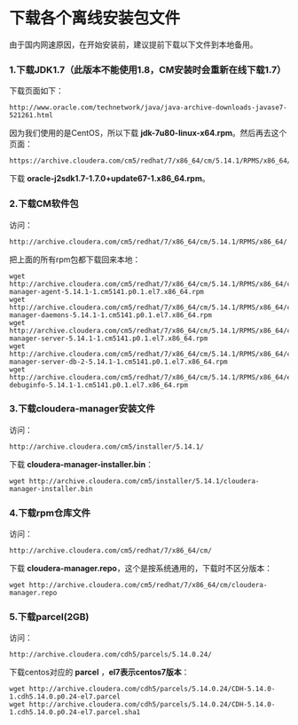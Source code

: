下载各个离线安装包文件
================================================================================
由于国内网速原因，在开始安装前，建议提前下载以下文件到本地备用。

### 1.下载JDK1.7（此版本不能使用1.8，CM安装时会重新在线下载1.7）
下载页面如下：
```
http://www.oracle.com/technetwork/java/java-archive-downloads-javase7-521261.html
```
因为我们使用的是CentOS，所以下载 **jdk-7u80-linux-x64.rpm**。然后再去这个页面：
```
https://archive.cloudera.com/cm5/redhat/7/x86_64/cm/5.14.1/RPMS/x86_64/
```
下载 **oracle-j2sdk1.7-1.7.0+update67-1.x86_64.rpm**。

### 2.下载CM软件包
访问：
```
http://archive.cloudera.com/cm5/redhat/7/x86_64/cm/5.14.1/RPMS/x86_64/
```
把上面的所有rpm包都下载回来本地：
```shell
wget http://archive.cloudera.com/cm5/redhat/7/x86_64/cm/5.14.1/RPMS/x86_64/cloudera-manager-agent-5.14.1-1.cm5141.p0.1.el7.x86_64.rpm
wget http://archive.cloudera.com/cm5/redhat/7/x86_64/cm/5.14.1/RPMS/x86_64/cloudera-manager-daemons-5.14.1-1.cm5141.p0.1.el7.x86_64.rpm
wget http://archive.cloudera.com/cm5/redhat/7/x86_64/cm/5.14.1/RPMS/x86_64/cloudera-manager-server-5.14.1-1.cm5141.p0.1.el7.x86_64.rpm
wget http://archive.cloudera.com/cm5/redhat/7/x86_64/cm/5.14.1/RPMS/x86_64/cloudera-manager-server-db-2-5.14.1-1.cm5141.p0.1.el7.x86_64.rpm
wget http://archive.cloudera.com/cm5/redhat/7/x86_64/cm/5.14.1/RPMS/x86_64/enterprise-debuginfo-5.14.1-1.cm5141.p0.1.el7.x86_64.rpm
```

### 3.下载cloudera-manager安装文件
访问：
```
http://archive.cloudera.com/cm5/installer/5.14.1/
```
下载 **cloudera-manager-installer.bin**：
```shell
wget http://archive.cloudera.com/cm5/installer/5.14.1/cloudera-manager-installer.bin
```

### 4.下载rpm仓库文件
访问：
```
http://archive.cloudera.com/cm5/redhat/7/x86_64/cm/
```
下载 **cloudera-manager.repo**，这个是按系统通用的，下载时不区分版本：
```shell
wget http://archive.cloudera.com/cm5/redhat/7/x86_64/cm/cloudera-manager.repo
```

### 5.下载parcel(2GB)
访问：
```
http://archive.cloudera.com/cdh5/parcels/5.14.0.24/
```
下载centos对应的 **parcel** ，**el7表示centos7版本**：
```shell
wget http://archive.cloudera.com/cdh5/parcels/5.14.0.24/CDH-5.14.0-1.cdh5.14.0.p0.24-el7.parcel
wget http://archive.cloudera.com/cdh5/parcels/5.14.0.24/CDH-5.14.0-1.cdh5.14.0.p0.24-el7.parcel.sha1
```

